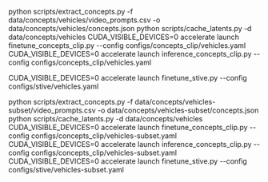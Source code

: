 python scripts/extract_concepts.py -f data/concepts/vehicles/video_prompts.csv -o data/concepts/vehicles/concepts.json
python scripts/cache_latents.py -d data/concepts/vehicles
CUDA_VISIBLE_DEVICES=0 accelerate launch finetune_concepts_clip.py --config configs/concepts_clip/vehicles.yaml
CUDA_VISIBLE_DEVICES=0 accelerate launch inference_concepts_clip.py --config configs/concepts_clip/vehicles.yaml


CUDA_VISIBLE_DEVICES=0 accelerate launch finetune_stive.py --config configs/stive/vehicles.yaml


python scripts/extract_concepts.py -f data/concepts/vehicles-subset/video_prompts.csv -o data/concepts/vehicles-subset/concepts.json
python scripts/cache_latents.py -d data/concepts/vehicles
CUDA_VISIBLE_DEVICES=0 accelerate launch finetune_concepts_clip.py --config configs/concepts_clip/vehicles-subset.yaml
CUDA_VISIBLE_DEVICES=0 accelerate launch inference_concepts_clip.py --config configs/concepts_clip/vehicles-subset.yaml
CUDA_VISIBLE_DEVICES=0 accelerate launch finetune_stive.py --config configs/stive/vehicles-subset.yaml
